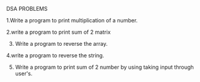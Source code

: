 DSA PROBLEMS

1.Write a program to print multiplication of a number.

2.write a program to print sum of 2 matrix

3. Write a program to reverse the array.

4.write a program to reverse the string.

5. Write a program to print sum of 2 number by  using taking input through user's.

